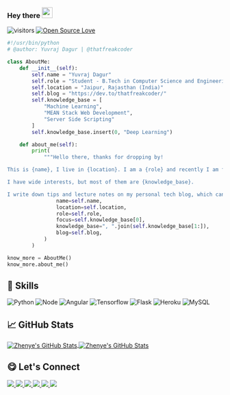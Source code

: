 
### Hey there <img src="https://media.giphy.com/media/hvRJCLFzcasrR4ia7z/giphy.gif" width="25px">

![visitors](https://visitor-badge.glitch.me/badge?page_id=thatfreakcoder.thatfreakcoder)
[![Open Source Love](https://badges.frapsoft.com/os/v1/open-source.svg?v=102)](https://github.com/ellerbrock/open-source-badge/)
```python
#!/usr/bin/python
# @author: Yuvraj Dagur | @thatfreakcoder

class AboutMe:
    def __init__(self):
        self.name = "Yuvraj Dagur"
        self.role = "Student - B.Tech in Computer Science and Engineering"
        self.location = "Jaipur, Rajasthan (India)"
        self.blog = "https://dev.to/thatfreakcoder/"
        self.knowledge_base = [
            "Machine Learning",
            "MEAN Stack Web Development",
            "Server Side Scripting"
        ]
        self.knowledge_base.insert(0, "Deep Learning")

    def about_me(self):
        print(
            """Hello there, thanks for dropping by!

This is {name}, I live in {location}. I am a {role} and recently I am focusing on {focus} for my personal growth.

I have wide interests, but most of them are {knowledge_base}.

I write down tips and lecture notes on my personal tech blog, which can be found here: {blog}""".format(
                name=self.name,
                location=self.location,
                role=self.role,
                focus=self.knowledge_base[0],
                knowledge_base=", ".join(self.knowledge_base[1:]),
                blog=self.blog,
            )
        )

know_more = AboutMe()
know_more.about_me()
```
## 🔧 Skills
![Python](https://img.shields.io/badge/Python-3776AB?style=for-the-badge&logo=python&logoColor=white)
![Node](https://img.shields.io/badge/Node.js-43853D?style=for-the-badge&logo=node.js&logoColor=white)
![Angular](https://img.shields.io/badge/Angular-DD0031?style=for-the-badge&logo=angular&logoColor=white)
![Tensorflow](https://img.shields.io/badge/Tensorflow-orange?style=for-the-badge&logo=tensorflow&logoColor=white)
![Flask](https://img.shields.io/badge/Flask-000000?style=for-the-badge&logo=flask&logoColor=white)
![Heroku](https://img.shields.io/badge/Heroku-430098?style=for-the-badge&logo=heroku&logoColor=white)
![MySQL](https://img.shields.io/badge/MySQL-00000F?style=for-the-badge&logo=mysql&logoColor=white)


## &#x1f4c8; GitHub Stats
<a href="https://github.com/thatfreakcoder">
  <img align="center" src="https://github-readme-stats.vercel.app/api/top-langs/?username=thatfreakcoder&hide=css,typescript&title_color=6aa6f8&text_color=8a919a&icon_color=6aa6f8&bg_color=0e1116" alt="Zhenye's GitHub Stats" />
</a>
<a href="https://github.com/thatfreakcoder/thatfreakcoder">
  <img align="center" src="https://github-readme-stats.vercel.app/api?username=thatfreakcoder&show_icons=true&line_height=27&count_private=true&title_color=6aa6f8&text_color=8a919a&icon_color=6aa6f8&bg_color=0e1116" alt="Zhenye's GitHub Stats" />
</a>
</ br>


## 😋 Let's Connect 
<a href="https://twitter.com/yuvrajdagur12/">
    <img src="https://img.shields.io/badge/Twitter-1DA1F2?style=for-the-badge&logo=twitter&logoColor=white" />
</a>
<a href="https://linkedin.com/in/yuvraj-dagur/">
    <img src="https://img.shields.io/badge/LinkedIn-0077B5?style=for-the-badge&logo=linkedin&logoColor=white" />
</a>
<a href="mailto:yuvraj.dagur928@gmail.com">
    <img src="https://img.shields.io/badge/Gmail-D14836?style=for-the-badge&logo=gmail&logoColor=white" />
</a>
<a href="yuvraj-dagur.medium.com">
    <img src="https://img.shields.io/badge/Medium-12100E?style=for-the-badge&logo=medium&logoColor=white" />
</a>
<a href="dev.to/thatfreakcoder/">
    <img src="https://img.shields.io/badge/dev.to-0A0A0A?style=for-the-badge&logo=dev.to&logoColor=white" />
</a>
<a href="instagram.com/yuvraj_dagur">
    <img src="https://img.shields.io/badge/Instagram-E4405F?style=for-the-badge&logo=instagram&logoColor=white" />
</a>
